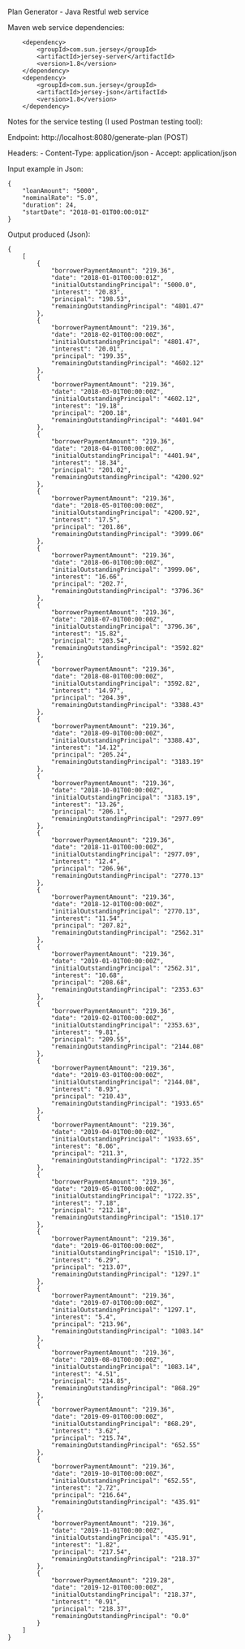 Plan Generator - Java Restful web service

Maven web service dependencies: 

		<dependency>
			<groupId>com.sun.jersey</groupId>
			<artifactId>jersey-server</artifactId>
			<version>1.8</version>
		</dependency>
		<dependency>
			<groupId>com.sun.jersey</groupId>
			<artifactId>jersey-json</artifactId>
			<version>1.8</version>
		</dependency>



Notes for the service testing (I used Postman testing tool):

Endpoint: http://localhost:8080/generate-plan (POST)

Headers: 
	- Content-Type: application/json
	- Accept: application/json








Input example in Json:

	{
		"loanAmount": "5000",
		"nominalRate": "5.0",
		"duration": 24,
		"startDate": "2018-01-01T00:00:01Z"
	}


Output produced (Json):

	{
		[
			{
				"borrowerPaymentAmount": "219.36",
				"date": "2018-01-01T00:00:01Z",
				"initialOutstandingPrincipal": "5000.0",
				"interest": "20.83",
				"principal": "198.53",
				"remainingOutstandingPrincipal": "4801.47"
			},
			{
				"borrowerPaymentAmount": "219.36",
				"date": "2018-02-01T00:00:00Z",
				"initialOutstandingPrincipal": "4801.47",
				"interest": "20.01",
				"principal": "199.35",
				"remainingOutstandingPrincipal": "4602.12"
			},
			{
				"borrowerPaymentAmount": "219.36",
				"date": "2018-03-01T00:00:00Z",
				"initialOutstandingPrincipal": "4602.12",
				"interest": "19.18",
				"principal": "200.18",
				"remainingOutstandingPrincipal": "4401.94"
			},
			{
				"borrowerPaymentAmount": "219.36",
				"date": "2018-04-01T00:00:00Z",
				"initialOutstandingPrincipal": "4401.94",
				"interest": "18.34",
				"principal": "201.02",
				"remainingOutstandingPrincipal": "4200.92"
			},
			{
				"borrowerPaymentAmount": "219.36",
				"date": "2018-05-01T00:00:00Z",
				"initialOutstandingPrincipal": "4200.92",
				"interest": "17.5",
				"principal": "201.86",
				"remainingOutstandingPrincipal": "3999.06"
			},
			{
				"borrowerPaymentAmount": "219.36",
				"date": "2018-06-01T00:00:00Z",
				"initialOutstandingPrincipal": "3999.06",
				"interest": "16.66",
				"principal": "202.7",
				"remainingOutstandingPrincipal": "3796.36"
			},
			{
				"borrowerPaymentAmount": "219.36",
				"date": "2018-07-01T00:00:00Z",
				"initialOutstandingPrincipal": "3796.36",
				"interest": "15.82",
				"principal": "203.54",
				"remainingOutstandingPrincipal": "3592.82"
			},
			{
				"borrowerPaymentAmount": "219.36",
				"date": "2018-08-01T00:00:00Z",
				"initialOutstandingPrincipal": "3592.82",
				"interest": "14.97",
				"principal": "204.39",
				"remainingOutstandingPrincipal": "3388.43"
			},
			{
				"borrowerPaymentAmount": "219.36",
				"date": "2018-09-01T00:00:00Z",
				"initialOutstandingPrincipal": "3388.43",
				"interest": "14.12",
				"principal": "205.24",
				"remainingOutstandingPrincipal": "3183.19"
			},
			{
				"borrowerPaymentAmount": "219.36",
				"date": "2018-10-01T00:00:00Z",
				"initialOutstandingPrincipal": "3183.19",
				"interest": "13.26",
				"principal": "206.1",
				"remainingOutstandingPrincipal": "2977.09"
			},
			{
				"borrowerPaymentAmount": "219.36",
				"date": "2018-11-01T00:00:00Z",
				"initialOutstandingPrincipal": "2977.09",
				"interest": "12.4",
				"principal": "206.96",
				"remainingOutstandingPrincipal": "2770.13"
			},
			{
				"borrowerPaymentAmount": "219.36",
				"date": "2018-12-01T00:00:00Z",
				"initialOutstandingPrincipal": "2770.13",
				"interest": "11.54",
				"principal": "207.82",
				"remainingOutstandingPrincipal": "2562.31"
			},
			{
				"borrowerPaymentAmount": "219.36",
				"date": "2019-01-01T00:00:00Z",
				"initialOutstandingPrincipal": "2562.31",
				"interest": "10.68",
				"principal": "208.68",
				"remainingOutstandingPrincipal": "2353.63"
			},
			{
				"borrowerPaymentAmount": "219.36",
				"date": "2019-02-01T00:00:00Z",
				"initialOutstandingPrincipal": "2353.63",
				"interest": "9.81",
				"principal": "209.55",
				"remainingOutstandingPrincipal": "2144.08"
			},
			{
				"borrowerPaymentAmount": "219.36",
				"date": "2019-03-01T00:00:00Z",
				"initialOutstandingPrincipal": "2144.08",
				"interest": "8.93",
				"principal": "210.43",
				"remainingOutstandingPrincipal": "1933.65"
			},
			{
				"borrowerPaymentAmount": "219.36",
				"date": "2019-04-01T00:00:00Z",
				"initialOutstandingPrincipal": "1933.65",
				"interest": "8.06",
				"principal": "211.3",
				"remainingOutstandingPrincipal": "1722.35"
			},
			{
				"borrowerPaymentAmount": "219.36",
				"date": "2019-05-01T00:00:00Z",
				"initialOutstandingPrincipal": "1722.35",
				"interest": "7.18",
				"principal": "212.18",
				"remainingOutstandingPrincipal": "1510.17"
			},
			{
				"borrowerPaymentAmount": "219.36",
				"date": "2019-06-01T00:00:00Z",
				"initialOutstandingPrincipal": "1510.17",
				"interest": "6.29",
				"principal": "213.07",
				"remainingOutstandingPrincipal": "1297.1"
			},
			{
				"borrowerPaymentAmount": "219.36",
				"date": "2019-07-01T00:00:00Z",
				"initialOutstandingPrincipal": "1297.1",
				"interest": "5.4",
				"principal": "213.96",
				"remainingOutstandingPrincipal": "1083.14"
			},
			{
				"borrowerPaymentAmount": "219.36",
				"date": "2019-08-01T00:00:00Z",
				"initialOutstandingPrincipal": "1083.14",
				"interest": "4.51",
				"principal": "214.85",
				"remainingOutstandingPrincipal": "868.29"
			},
			{
				"borrowerPaymentAmount": "219.36",
				"date": "2019-09-01T00:00:00Z",
				"initialOutstandingPrincipal": "868.29",
				"interest": "3.62",
				"principal": "215.74",
				"remainingOutstandingPrincipal": "652.55"
			},
			{
				"borrowerPaymentAmount": "219.36",
				"date": "2019-10-01T00:00:00Z",
				"initialOutstandingPrincipal": "652.55",
				"interest": "2.72",
				"principal": "216.64",
				"remainingOutstandingPrincipal": "435.91"
			},
			{
				"borrowerPaymentAmount": "219.36",
				"date": "2019-11-01T00:00:00Z",
				"initialOutstandingPrincipal": "435.91",
				"interest": "1.82",
				"principal": "217.54",
				"remainingOutstandingPrincipal": "218.37"
			},
			{
				"borrowerPaymentAmount": "219.28",
				"date": "2019-12-01T00:00:00Z",
				"initialOutstandingPrincipal": "218.37",
				"interest": "0.91",
				"principal": "218.37",
				"remainingOutstandingPrincipal": "0.0"
			}
		]
	}
